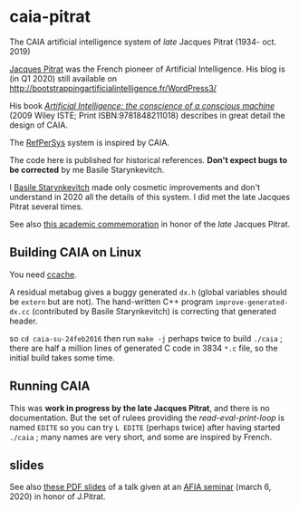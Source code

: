 # caia-pitrat

The CAIA artificial intelligence system of *late* Jacques Pitrat (1934- oct. 2019)

[Jacques Pitrat](https://fr.wikipedia.org/wiki/Jacques_Pitrat) was the French pioneer of Artificial Intelligence.
His blog is (in Q1 2020) still available on http://bootstrappingartificialintelligence.fr/WordPress3/

His book [*Artificial Intelligence: the conscience of a conscious machine*](https://onlinelibrary.wiley.com/doi/book/10.1002/9780470611791) (2009 Wiley ISTE; Print ISBN:9781848211018)  describes in great detail the design of CAIA.

The [RefPerSys](http://refpersys.org/) system is inspired by CAIA.

The code here is published for historical references. **Don't expect bugs to be corrected** by me Basile Starynkevitch.

I [Basile Starynkevitch](http://starynkevitch.net/Basile/) made only
cosmetic improvements and don't understand in 2020 all the details of
this system. I did met the late Jacques Pitrat several times.

See also [this academic
commemoration](https://afia.asso.fr/journee-hommage-j-pitrat/) in
honor of the *late* Jacques Pitrat.

## Building CAIA on Linux 

You need [ccache](https://ccache.dev/).

A residual metabug gives a buggy generated `dx.h` (global variables should be `extern` but are not).
The hand-written C++ program `improve-generated-dx.cc` (contributed by Basile Starynkevitch) is correcting that generated header.

so `cd caia-su-24feb2016` then run `make -j` perhaps twice to build `./caia` ; there
are half a million lines of generated C code in 3834 `*.c` file, so
the initial build takes some time.

## Running CAIA

This was **work in progress by the late Jacques Pitrat**, and there is no
documentation. But the set of rulees providing the
*read-eval-print-loop* is named `EDITE` so you can try `L EDITE`
(perhaps twice) after having started `./caia` ; many names are very
short, and some are inspired by French.


## slides
See also [these PDF slides](http://refpersys.org/Starynkevitch-CAIA-RefPerSys-2020mar06.pdf) of a talk given at an [AFIA seminar](https://afia.asso.fr/journee-hommage-j-pitrat/) (march 6, 2020) in honor of J.Pitrat.
